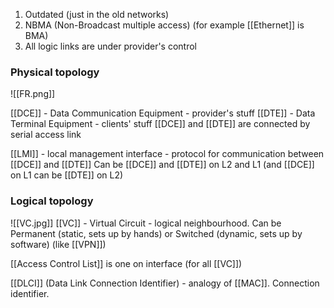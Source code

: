 1) Outdated (just in the old networks)
2) NBMA (Non-Broadcast multiple access) (for example [[Ethernet]] is BMA)
3) All logic links are under provider's control

### Physical topology
![[FR.png]]

[[DCE]] - Data Communication Equipment - provider's stuff 
[[DTE]] - Data Terminal Equipment - clients' stuff
[[DCE]] and [[DTE]] are connected by serial access link

[[LMI]] - local management interface - protocol for communication between [[DCE]] and [[DTE]]
Can be [[DCE]] and [[DTE]] on L2 and L1 (and [[DCE]] on L1 can be [[DTE]] on L2)
### Logical topology
![[VC.jpg]]
[[VC]] - Virtual Circuit - logical neighbourhood. Can be Permanent (static, sets up by hands) or Switched (dynamic, sets up by software) (like [[VPN]])

[[Access Control List]] is one on interface (for all [[VC]]) 

[[DLCI]] (Data Link Connection Identifier) - analogy of [[MAC]]. Connection identifier.